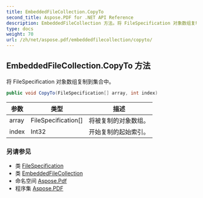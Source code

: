 ```yaml
---
title: EmbeddedFileCollection.CopyTo
second_title: Aspose.PDF for .NET API Reference
description: EmbeddedFileCollection 方法。将 FileSpecification 对象数组复制到集合中
type: docs
weight: 70
url: /zh/net/aspose.pdf/embeddedfilecollection/copyto/
---
```

## EmbeddedFileCollection.CopyTo 方法

将 FileSpecification 对象数组复制到集合中。

```csharp
public void CopyTo(FileSpecification[] array, int index)
```

| 参数 | 类型 | 描述 |
| --- | --- | --- |
| array | FileSpecification[] | 将被复制的对象数组。 |
| index | Int32 | 开始复制的起始索引。 |

### 另请参见

* 类 [FileSpecification](../../filespecification/)
* 类 [EmbeddedFileCollection](../)
* 命名空间 [Aspose.Pdf](../../../aspose.pdf/)
* 程序集 [Aspose.PDF](../../../)
